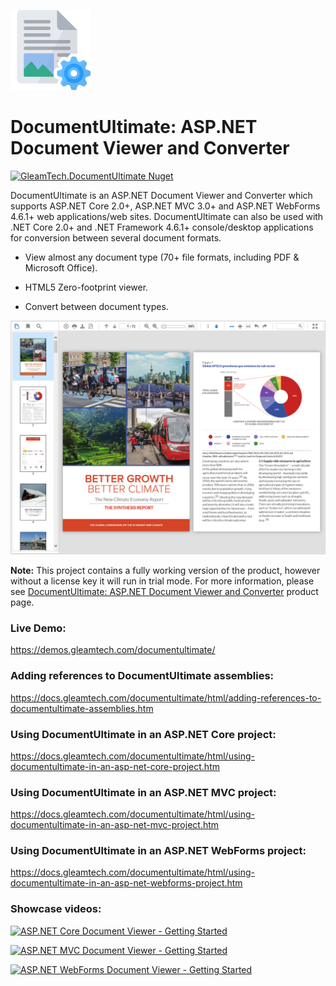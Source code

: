 ![DocumentUltimate Logo](documentultimate-logo.png)
#  DocumentUltimate: ASP.NET Document Viewer and Converter
[![GleamTech.DocumentUltimate Nuget](https://img.shields.io/nuget/v/GleamTech.DocumentUltimate)](https://www.nuget.org/packages/GleamTech.DocumentUltimate/ "GleamTech.DocumentUltimate Nuget")

DocumentUltimate is an ASP.NET Document Viewer and Converter which supports ASP.NET Core 2.0+, ASP.NET MVC 3.0+ and ASP.NET WebForms 4.6.1+ web applications/web sites. DocumentUltimate can also be used with .NET Core 2.0+ and .NET Framework 4.6.1+ console/desktop applications for conversion between several document formats.

- View almost any document type (70+ file formats, including PDF & Microsoft Office).

- HTML5 Zero-footprint viewer.

- Convert between document types.

![ASP.NET Document Viewer](documentultimate.png)

**Note:** This project contains a fully working version of the product, however without a license key it will run in trial mode. For more information, please see [DocumentUltimate: ASP.NET Document Viewer and Converter](http://www.gleamtech.com/documentultimate) product page.

### Live Demo:
https://demos.gleamtech.com/documentultimate/

### Adding references to DocumentUltimate assemblies:
https://docs.gleamtech.com/documentultimate/html/adding-references-to-documentultimate-assemblies.htm

### Using DocumentUltimate in an ASP.NET Core project:
https://docs.gleamtech.com/documentultimate/html/using-documentultimate-in-an-asp-net-core-project.htm

### Using DocumentUltimate in an ASP.NET MVC project:
https://docs.gleamtech.com/documentultimate/html/using-documentultimate-in-an-asp-net-mvc-project.htm

### Using DocumentUltimate in an ASP.NET WebForms project:
https://docs.gleamtech.com/documentultimate/html/using-documentultimate-in-an-asp-net-webforms-project.htm

### Showcase videos:
[![ASP.NET Core Document Viewer - Getting Started](https://i.ytimg.com/vi/JeX0SWaFlow/maxresdefault.jpg)](https://youtu.be/JeX0SWaFlow "ASP.NET Core Document Viewer - Getting Started")

[![ASP.NET MVC Document Viewer - Getting Started](https://i.ytimg.com/vi/YZGlpt--g6Q/maxresdefault.jpg)](https://youtu.be/YZGlpt--g6Q "ASP.NET MVC Document Viewer - Getting Started")

[![ASP.NET WebForms Document Viewer - Getting Started](https://i.ytimg.com/vi/81cNNKmAwdQ/maxresdefault.jpg)](https://youtu.be/81cNNKmAwdQ "ASP.NET WebForms Document Viewer - Getting Started")
